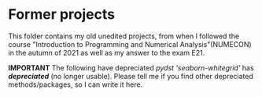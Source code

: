 
# Former projects

This folder contains my old unedited projects, from when I followed the course "Introduction to Programming and Numerical Analysis"(NUMECON) in the autumn of 2021 as well as my answer to the exam E21.

**IMPORTANT** The following have depreciated *pydst* *'seaborn-whitegrid'* has ***depreciated*** (no longer usable). Please tell me if you find other depreciated methods/packages, so I can write it here.